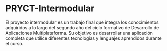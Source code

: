 # PRYCT-Intermodular
El proyecto intermodular es un trabajo final que integra los conocimientos adquiridos a lo largo del segundo año del ciclo formativo de Desarrollo de Aplicaciones Multiplataforma. Su objetivo es desarrollar una aplicación completa que utilice diferentes tecnologías y lenguajes aprendidos durante el curso.
